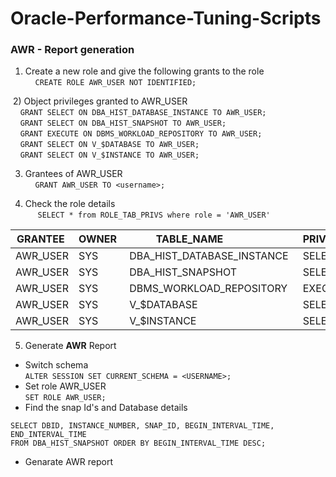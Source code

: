# Oracle-Performance-Tuning-Scripts

### AWR - Report generation
  1) Create a new role and give the following grants to the role <br>     
     ```CREATE ROLE AWR_USER NOT IDENTIFIED;```
     
  2) Object privileges granted to AWR_USER <br>
     ```GRANT SELECT ON DBA_HIST_DATABASE_INSTANCE TO AWR_USER;```          
     ```GRANT SELECT ON DBA_HIST_SNAPSHOT TO AWR_USER; ```     
     ```GRANT EXECUTE ON DBMS_WORKLOAD_REPOSITORY TO AWR_USER;```     
     ```GRANT SELECT ON V_$DATABASE TO AWR_USER;```     
     ```GRANT SELECT ON V_$INSTANCE TO AWR_USER; ```
     
  3) Grantees of AWR_USER <br>
    ```GRANT AWR_USER TO <username>; ```		
		
  4) Check the role details <br>
     ```SELECT * from ROLE_TAB_PRIVS where role = 'AWR_USER'```   
	  		
|GRANTEE  | OWNER  | TABLE_NAME                 | PRIVILEGE |
|---------| -------| ---------------------------| ----------|
|AWR_USER | SYS    | DBA_HIST_DATABASE_INSTANCE | SELECT    |
|AWR_USER | SYS    | DBA_HIST_SNAPSHOT          | SELECT    |
|AWR_USER | SYS    | DBMS_WORKLOAD_REPOSITORY   | EXECUTE   |
|AWR_USER | SYS    | V_$DATABASE                | SELECT    |
|AWR_USER | SYS    | V_$INSTANCE                | SELECT    |

5) Generate **AWR** Report
* Switch schema<br>
        ```ALTER SESSION SET CURRENT_SCHEMA = <USERNAME>;```
* Set role AWR_USER<br>
	```SET ROLE AWR_USER;```
* Find the snap Id's and Database details<br>
```
SELECT DBID, INSTANCE_NUMBER, SNAP_ID, BEGIN_INTERVAL_TIME, END_INTERVAL_TIME 
FROM DBA_HIST_SNAPSHOT ORDER BY BEGIN_INTERVAL_TIME DESC;
```
* Genarate AWR report

	``` select * from table(dbms_workload_repository.awr_report_html(1517154765, 1, 211, 212));
	```
